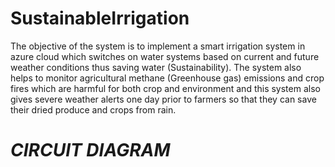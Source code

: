 # SustainableIrrigation
The objective of the system is to implement a smart irrigation system in azure cloud which switches on water systems based on current and future weather conditions thus saving water (Sustainability). The system also helps to monitor agricultural methane (Greenhouse gas) emissions and crop fires which are harmful for both crop and environment and this system also gives severe weather alerts one day prior to farmers so that they can save their dried produce and crops from rain.
# *CIRCUIT DIAGRAM*
